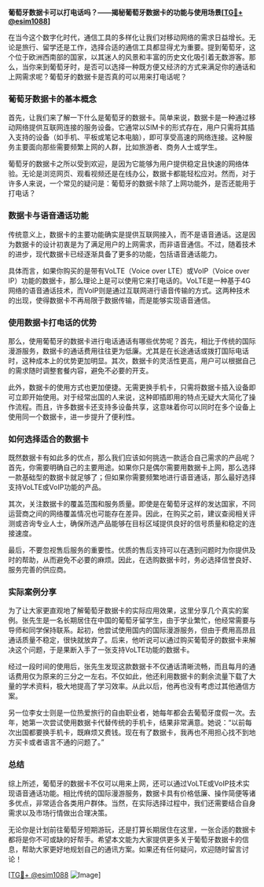 **葡萄牙数据卡可以打电话吗？——揭秘葡萄牙数据卡的功能与使用场景[[TG💪+ @esim1088](https://t.me/s/esim1088)]**

在当今这个数字化时代，通信工具的多样化让我们对移动网络的需求日益增长。无论是旅行、留学还是工作，选择合适的通信工具都显得尤为重要。提到葡萄牙，这个位于欧洲西南部的国家，以其迷人的风景和丰富的历史文化吸引着无数游客。那么，当你来到葡萄牙时，是否可以选择一种既方便又经济的方式来满足你的通话和上网需求呢？葡萄牙的数据卡是否真的可以用来打电话呢？

### 葡萄牙数据卡的基本概念

首先，让我们来了解一下什么是葡萄牙的数据卡。简单来说，数据卡是一种通过移动网络提供互联网连接的服务设备。它通常以SIM卡的形式存在，用户只需将其插入支持的设备（如手机、平板或笔记本电脑），即可享受高速的网络连接。这种服务主要面向那些需要频繁上网的人群，比如旅游者、商务人士或学生。

葡萄牙的数据卡之所以受到欢迎，是因为它能够为用户提供稳定且快速的网络体验。无论是浏览网页、观看视频还是在线办公，数据卡都能轻松应对。然而，对于许多人来说，一个常见的疑问是：葡萄牙的数据卡除了上网功能外，是否还能用于打电话？

### 数据卡与语音通话功能

传统意义上，数据卡的主要功能确实是提供互联网接入，而不是语音通话。这是因为数据卡的设计初衷是为了满足用户的上网需求，而非语音通信。不过，随着技术的进步，现代数据卡已经逐渐具备了更多的功能，包括语音通话能力。

具体而言，如果你购买的是带有VoLTE（Voice over LTE）或VoIP（Voice over IP）功能的数据卡，那么理论上是可以使用它来打电话的。VoLTE是一种基于4G网络的语音通话技术，而VoIP则是通过互联网进行语音传输的方式。这两种技术的出现，使得数据卡不再局限于数据传输，而是能够实现语音通信。

### 使用数据卡打电话的优势

那么，使用葡萄牙的数据卡进行电话通话有哪些优势呢？首先，相比于传统的国际漫游服务，数据卡的通话费用往往更为低廉。尤其是在长途通话或拨打国际电话时，这种成本上的优势更加明显。其次，数据卡的灵活性更高，用户可以根据自己的需求随时调整套餐内容，避免不必要的开支。

此外，数据卡的使用方式也更加便捷。无需更换手机卡，只需将数据卡插入设备即可立即开始使用。对于经常出国的人来说，这种即插即用的特点无疑大大简化了操作流程。而且，许多数据卡还支持多设备共享，这意味着你可以同时在多个设备上使用同一个数据卡，进一步提升了便利性。

### 如何选择适合的数据卡

既然数据卡有如此多的优点，那么我们应该如何挑选一款适合自己需求的产品呢？首先，你需要明确自己的主要用途。如果你只是偶尔需要用数据卡上网，那么选择一款基础型的数据卡就足够了；但如果你需要频繁地进行语音通话，那么最好选择支持VoLTE或VoIP功能的产品。

其次，关注数据卡的覆盖范围和服务质量。即使是在葡萄牙这样的发达国家，不同运营商之间的网络覆盖情况也可能存在差异。因此，在购买之前，建议查阅相关评测或咨询专业人士，确保所选产品能够在目标区域提供良好的信号质量和稳定的连接速度。

最后，不要忽视售后服务的重要性。优质的售后支持可以在遇到问题时为你提供及时的帮助，从而避免不必要的麻烦。因此，在选购数据卡时，务必选择信誉良好、服务完善的供应商。

### 实际案例分享

为了让大家更直观地了解葡萄牙数据卡的实际应用效果，这里分享几个真实的案例。张先生是一名长期居住在中国的葡萄牙留学生，由于学业繁忙，他经常需要与导师和同学保持联系。起初，他尝试使用国内的国际漫游服务，但由于费用高昂且通话质量不稳定，很快就放弃了。后来，他听说可以通过购买葡萄牙的数据卡来解决这个问题，于是果断入手了一张支持VoLTE功能的数据卡。

经过一段时间的使用后，张先生发现这款数据卡不仅通话清晰流畅，而且每月的通话费用仅为原来的三分之一左右。不仅如此，他还利用数据卡的剩余流量下载了大量的学术资料，极大地提高了学习效率。从此以后，他再也没有考虑过其他通信方案。

另一位李女士则是一位热爱旅行的自由职业者，她每年都会去葡萄牙度假一次。去年，她第一次尝试使用数据卡代替传统的手机卡，结果非常满意。她说：“以前每次出国都要换手机卡，既麻烦又费钱。现在有了数据卡，我再也不用担心找不到地方买卡或者语言不通的问题了。”

### 总结

综上所述，葡萄牙的数据卡不仅可以用来上网，还可以通过VoLTE或VoIP技术实现语音通话功能。相比传统的国际漫游服务，数据卡具有价格低廉、操作简便等诸多优点，非常适合各类用户群体。当然，在实际选择过程中，我们还需要结合自身需求以及市场行情做出合理决策。

无论你是计划前往葡萄牙短期游玩，还是打算长期居住在这里，一张合适的数据卡都将是你不可或缺的好帮手。希望本文能为大家提供更多关于葡萄牙数据卡的信息，帮助大家更好地规划自己的通讯方案。如果还有任何疑问，欢迎随时留言讨论！

[[TG💪+ @esim1088](https://t.me/s/esim1088) ![Image](https://i.postimg.cc/4NQfJmqS/Snipaste-2025-05-13-00-14-12.png)]